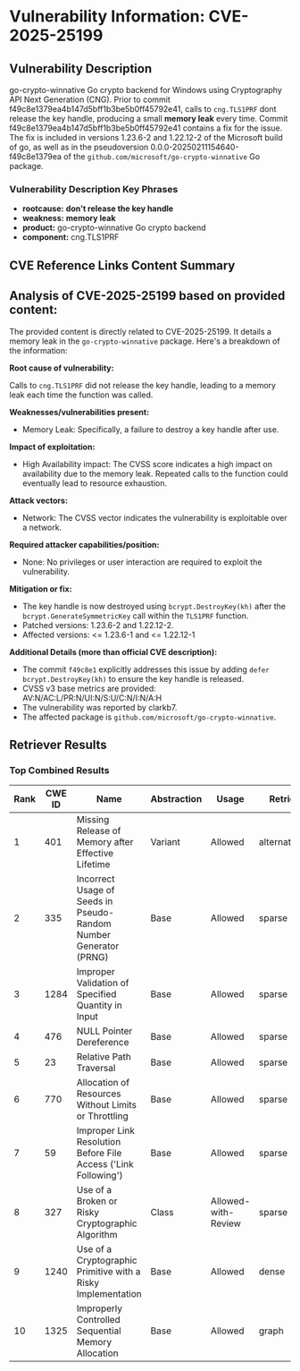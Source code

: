 # Vulnerability Information: CVE-2025-25199

## Vulnerability Description
go-crypto-winnative Go crypto backend for Windows using Cryptography API Next Generation (CNG). Prior to commit f49c8e1379ea4b147d5bff1b3be5b0ff45792e41, calls to `cng.TLS1PRF` dont release the key handle, producing a small **memory leak** every time. Commit f49c8e1379ea4b147d5bff1b3be5b0ff45792e41 contains a fix for the issue. The fix is included in versions 1.23.6-2 and 1.22.12-2 of the Microsoft build of go, as well as in the pseudoversion 0.0.0-20250211154640-f49c8e1379ea of the `github.com/microsoft/go-crypto-winnative` Go package.

### Vulnerability Description Key Phrases
- **rootcause:** **don't release the key handle**
- **weakness:** **memory leak**
- **product:** go-crypto-winnative Go crypto backend
- **component:** cng.TLS1PRF

## CVE Reference Links Content Summary
## Analysis of CVE-2025-25199 based on provided content:

The provided content is directly related to CVE-2025-25199. It details a memory leak in the `go-crypto-winnative` package. Here's a breakdown of the information:

**Root cause of vulnerability:**

Calls to `cng.TLS1PRF` did not release the key handle, leading to a memory leak each time the function was called.

**Weaknesses/vulnerabilities present:**

*   Memory Leak: Specifically, a failure to destroy a key handle after use.

**Impact of exploitation:**

*   High Availability impact: The CVSS score indicates a high impact on availability due to the memory leak.  Repeated calls to the function could eventually lead to resource exhaustion.

**Attack vectors:**

*   Network: The CVSS vector indicates the vulnerability is exploitable over a network.

**Required attacker capabilities/position:**

*   None: No privileges or user interaction are required to exploit the vulnerability.

**Mitigation or fix:**

*   The key handle is now destroyed using `bcrypt.DestroyKey(kh)` after the `bcrypt.GenerateSymmetricKey` call within the `TLS1PRF` function.
*   Patched versions: 1.23.6-2 and 1.22.12-2.
*   Affected versions: <= 1.23.6-1 and <= 1.22.12-1

**Additional Details (more than official CVE description):**

*   The commit `f49c8e1` explicitly addresses this issue by adding `defer bcrypt.DestroyKey(kh)` to ensure the key handle is released.
*   CVSS v3 base metrics are provided: AV:N/AC:L/PR:N/UI:N/S:U/C:N/I:N/A:H
*   The vulnerability was reported by clarkb7.
*   The affected package is `github.com/microsoft/go-crypto-winnative`.

## Retriever Results

### Top Combined Results

| Rank | CWE ID | Name | Abstraction | Usage  | Retrievers | Individual Scores |
|------|--------|------|-------------|-------|------------|-------------------|
| 1 | 401 | Missing Release of Memory after Effective Lifetime | Variant | Allowed | alternate_terms | 1.000 |
| 2 | 335 | Incorrect Usage of Seeds in Pseudo-Random Number Generator (PRNG) | Base | Allowed | sparse | 0.432 |
| 3 | 1284 | Improper Validation of Specified Quantity in Input | Base | Allowed | sparse | 0.424 |
| 4 | 476 | NULL Pointer Dereference | Base | Allowed | sparse | 0.424 |
| 5 | 23 | Relative Path Traversal | Base | Allowed | sparse | 0.424 |
| 6 | 770 | Allocation of Resources Without Limits or Throttling | Base | Allowed | sparse | 0.404 |
| 7 | 59 | Improper Link Resolution Before File Access ('Link Following') | Base | Allowed | sparse | 0.400 |
| 8 | 327 | Use of a Broken or Risky Cryptographic Algorithm | Class | Allowed-with-Review | sparse | 0.398 |
| 9 | 1240 | Use of a Cryptographic Primitive with a Risky Implementation | Base | Allowed | dense | 0.460 |
| 10 | 1325 | Improperly Controlled Sequential Memory Allocation | Base | Allowed | graph | 0.002 |

